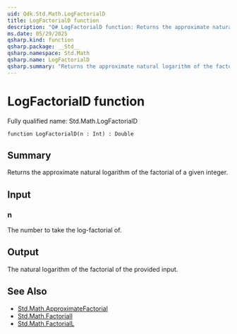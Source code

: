 ```yaml
---
uid: Qdk.Std.Math.LogFactorialD
title: LogFactorialD function
description: "Q# LogFactorialD function: Returns the approximate natural logarithm of the factorial of a given integer."
ms.date: 05/29/2025
qsharp.kind: function
qsharp.package: __Std__
qsharp.namespace: Std.Math
qsharp.name: LogFactorialD
qsharp.summary: "Returns the approximate natural logarithm of the factorial of a given integer."
---
```


# LogFactorialD function

Fully qualified name: Std.Math.LogFactorialD

```qsharp
function LogFactorialD(n : Int) : Double
```

## Summary
Returns the approximate natural logarithm of the factorial of a given
integer.

## Input
### n
The number to take the log-factorial of.

## Output
The natural logarithm of the factorial of the provided input.

## See Also
- [Std.Math.ApproximateFactorial](xref:Qdk.Std.Math.ApproximateFactorial)
- [Std.Math.FactorialI](xref:Qdk.Std.Math.FactorialI)
- [Std.Math.FactorialL](xref:Qdk.Std.Math.FactorialL)
